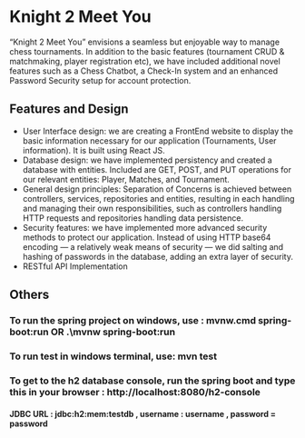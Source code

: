 # Knight 2 Meet You

“Knight 2 Meet You” envisions a seamless but enjoyable way to manage chess tournaments. In addition to the basic features (tournament CRUD & matchmaking, player registration etc), we have included additional novel features such as a Chess Chatbot, a Check-In system and an enhanced Password Security setup for account protection.

## Features and Design
- User Interface design: we are creating a FrontEnd website to display the basic information necessary for our application (Tournaments, User information). It is built using React JS.
- Database design: we have implemented persistency and created a database with entities. Included are GET, POST, and PUT operations for our relevant entities: Player, Matches, and Tournament.
- General design principles: Separation of Concerns is achieved between controllers, services, repositories and entities, resulting in each handling and managing their own responsibilities, such as controllers handling HTTP requests and repositories handling data persistence.
- Security features: we have implemented more advanced security methods to protect our application. Instead of using HTTP base64 encoding — a relatively weak means of security — we did salting and hashing of passwords in the database, adding an extra layer of security.
- RESTful API Implementation

## Others

### To run the spring project on windows, use : mvnw.cmd spring-boot:run OR .\mvnw spring-boot:run
### To run test in windows terminal, use: mvn test

### To get to the h2 database console, run the spring boot and type this in your browser : http://localhost:8080/h2-console

#### JDBC URL : jdbc:h2:mem:testdb , username : username ,  password = password
